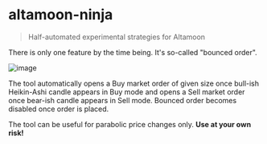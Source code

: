 # altamoon-ninja

> Half-automated experimental strategies for Altamoon

There is only one feature by the time being. It's so-called "bounced order".

![image](https://user-images.githubusercontent.com/1082083/143077866-1e1756c9-051d-43f8-bac6-c43e97285a22.png)

The tool automatically opens a Buy market order of given size once bull-ish Heikin-Ashi candle appears in Buy mode and opens a Sell market order once bear-ish candle appears in Sell mode. Bounced order becomes disabled once order is placed.

The tool can be useful for parabolic price changes only. **Use at your own risk!**
